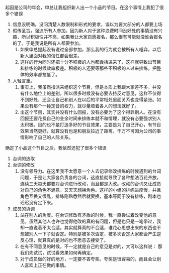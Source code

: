 起因是公司的年会，申总让我组织新人出一个小品的节目。在这个事情上我犯了很多个错误

1. 信息没明确。没问清楚人数限制和形式的要求，误以为要大部分的人都要上场
2. 假传圣旨，强迫所有人参加。因为新人对于这种浪费时间没好处的事情没有兴趣，所以积极性并不高，如果我让大家自愿报名，那么很有可能就没谁会报名的了。于是我说是所有人都要参加。
   1. 如果申总提起没有说过全部参加，那么我的行为就会被所有人唾弃，以后新人里面对我的信任都会很差。
   2. 这样的行为同时还把十分不积极的人也都囊括进来了，这样就导致出节目和排练的时候效率极差。积极的人还要等那些不积极的人过来排练，把整体的效率都拉低了。
3. 人轻言重。
   1. 事实上，我虽然指派来组织这个节目，但是本质上我跟大家差不多，并没有什么地位上的差别，所以很多时候没有必要去持反对意见，这样不仅得不到好处，还会让自己和别人在以后的平常相处里面关系也变得紧张。如果没有那个一锤定音的权力，就尽量顺着各人的想法就好了。
   2. 出这个节目，其实并没有什么回报，没有必要为了这个得罪别人。在没有回报还要花费自己的业余时间来排练本就不和情理，就没有必要强求别人太积极。目的也不是打造多好的节目效果，主要是为了自己开心，有节目效果当然更好，就算没有也是和朋友拉近了距离，千万不可因为公司的事情影响了自己的人际关系。





确定了小品这个节目之后，我依然还犯了很多个错误

1. 台词的选取
2. 台词的修改
   1. 没有领导力。在这里我不太愿意一个人去记录修改排练的时候遇到的台词问题，于是让大家各负责各的台词，这直接就导致了各种想法百花齐放，连续三天每天都要对台词进行改动，而且都是大改。改动的台词又让成员对自己的角色不满意，又天天想换角色。这样的小组的排练进度慢，并且角色互换又很乱，排练刚熟悉然后就要换，基本等同于没有排练，剧本也迟迟没有定下来。
3. 成员的协调
   1. 站在别人的角度。在台词修改有矛盾的时候，我一直尝试着改变他的意见。虽然其他人也许也觉得他改的真的有问题，但是也只是一笔带过，我却一直说着不太合适。其实就算真的不合适，谁花心思想出来的东西也不想被别人一下子就否定。特别是被多次否定，被多次否定大家都会产生逆反心理，就算真的是对的也不愿意去接受了。
   2. 在有不同意见的时候，不一定就是自己的意见是对的，大可以这样说： 那我们先试试，试试看效果如何再确定。
   3. 对于成员做的好的地方，一定要不吝夸奖。夸奖是很容易的，而且会让别人喜欢上正在做的事情。























